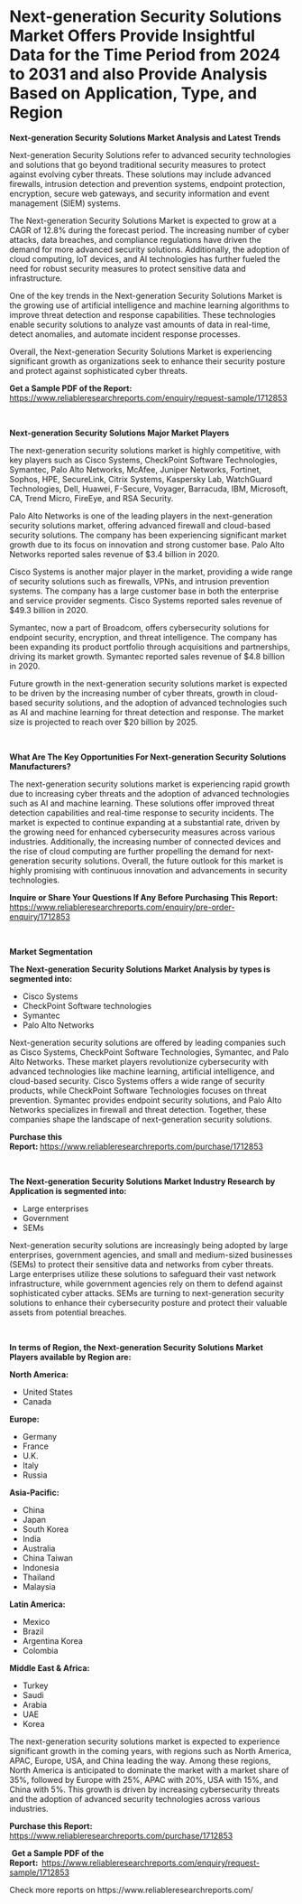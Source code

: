 <p><h1>Next-generation Security Solutions Market Offers Provide Insightful Data for the Time Period from 2024 to 2031 and also Provide Analysis Based on Application, Type, and Region</h1></p><p><strong>Next-generation Security Solutions Market Analysis and Latest Trends</strong></p>
<p><p>Next-generation Security Solutions refer to advanced security technologies and solutions that go beyond traditional security measures to protect against evolving cyber threats. These solutions may include advanced firewalls, intrusion detection and prevention systems, endpoint protection, encryption, secure web gateways, and security information and event management (SIEM) systems.</p><p>The Next-generation Security Solutions Market is expected to grow at a CAGR of 12.8% during the forecast period. The increasing number of cyber attacks, data breaches, and compliance regulations have driven the demand for more advanced security solutions. Additionally, the adoption of cloud computing, IoT devices, and AI technologies has further fueled the need for robust security measures to protect sensitive data and infrastructure.</p><p>One of the key trends in the Next-generation Security Solutions Market is the growing use of artificial intelligence and machine learning algorithms to improve threat detection and response capabilities. These technologies enable security solutions to analyze vast amounts of data in real-time, detect anomalies, and automate incident response processes.</p><p>Overall, the Next-generation Security Solutions Market is experiencing significant growth as organizations seek to enhance their security posture and protect against sophisticated cyber threats.</p></p>
<p><strong>Get a Sample PDF of the Report:&nbsp;</strong> <a href="https://www.reliableresearchreports.com/enquiry/request-sample/1712853">https://www.reliableresearchreports.com/enquiry/request-sample/1712853</a></p>
<p>&nbsp;</p>
<p><strong>Next-generation Security Solutions Major Market Players</strong></p>
<p><p>The next-generation security solutions market is highly competitive, with key players such as Cisco Systems, CheckPoint Software Technologies, Symantec, Palo Alto Networks, McAfee, Juniper Networks, Fortinet, Sophos, HPE, SecureLink, Citrix Systems, Kaspersky Lab, WatchGuard Technologies, Dell, Huawei, F-Secure, Voyager, Barracuda, IBM, Microsoft, CA, Trend Micro, FireEye, and RSA Security.</p><p>Palo Alto Networks is one of the leading players in the next-generation security solutions market, offering advanced firewall and cloud-based security solutions. The company has been experiencing significant market growth due to its focus on innovation and strong customer base. Palo Alto Networks reported sales revenue of $3.4 billion in 2020.</p><p>Cisco Systems is another major player in the market, providing a wide range of security solutions such as firewalls, VPNs, and intrusion prevention systems. The company has a large customer base in both the enterprise and service provider segments. Cisco Systems reported sales revenue of $49.3 billion in 2020.</p><p>Symantec, now a part of Broadcom, offers cybersecurity solutions for endpoint security, encryption, and threat intelligence. The company has been expanding its product portfolio through acquisitions and partnerships, driving its market growth. Symantec reported sales revenue of $4.8 billion in 2020.</p><p>Future growth in the next-generation security solutions market is expected to be driven by the increasing number of cyber threats, growth in cloud-based security solutions, and the adoption of advanced technologies such as AI and machine learning for threat detection and response. The market size is projected to reach over $20 billion by 2025.</p></p>
<p>&nbsp;</p>
<p><strong>What Are The Key Opportunities For Next-generation Security Solutions Manufacturers?</strong></p>
<p><p>The next-generation security solutions market is experiencing rapid growth due to increasing cyber threats and the adoption of advanced technologies such as AI and machine learning. These solutions offer improved threat detection capabilities and real-time response to security incidents. The market is expected to continue expanding at a substantial rate, driven by the growing need for enhanced cybersecurity measures across various industries. Additionally, the increasing number of connected devices and the rise of cloud computing are further propelling the demand for next-generation security solutions. Overall, the future outlook for this market is highly promising with continuous innovation and advancements in security technologies.</p></p>
<p><strong>Inquire or Share Your Questions If Any Before Purchasing This Report:</strong> <a href="https://www.reliableresearchreports.com/enquiry/pre-order-enquiry/1712853">https://www.reliableresearchreports.com/enquiry/pre-order-enquiry/1712853</a></p>
<p>&nbsp;</p>
<p><strong>Market Segmentation</strong></p>
<p><strong>The Next-generation Security Solutions Market Analysis by types is segmented into:</strong></p>
<p><ul><li>Cisco Systems</li><li>CheckPoint Software technologies</li><li>Symantec</li><li>Palo Alto Networks</li></ul></p>
<p><p>Next-generation security solutions are offered by leading companies such as Cisco Systems, CheckPoint Software Technologies, Symantec, and Palo Alto Networks. These market players revolutionize cybersecurity with advanced technologies like machine learning, artificial intelligence, and cloud-based security. Cisco Systems offers a wide range of security products, while CheckPoint Software Technologies focuses on threat prevention. Symantec provides endpoint security solutions, and Palo Alto Networks specializes in firewall and threat detection. Together, these companies shape the landscape of next-generation security solutions.</p></p>
<p><strong>Purchase this Report:&nbsp;</strong><a href="https://www.reliableresearchreports.com/purchase/1712853">https://www.reliableresearchreports.com/purchase/1712853</a></p>
<p>&nbsp;</p>
<p><strong>The Next-generation Security Solutions Market Industry Research by Application is segmented into:</strong></p>
<p><ul><li>Large enterprises</li><li>Government</li><li>SEMs</li></ul></p>
<p><p>Next-generation security solutions are increasingly being adopted by large enterprises, government agencies, and small and medium-sized businesses (SEMs) to protect their sensitive data and networks from cyber threats. Large enterprises utilize these solutions to safeguard their vast network infrastructure, while government agencies rely on them to defend against sophisticated cyber attacks. SEMs are turning to next-generation security solutions to enhance their cybersecurity posture and protect their valuable assets from potential breaches.</p></p>
<p>&nbsp;</p>
<p><strong>In terms of Region, the Next-generation Security Solutions Market Players available by Region are:</strong></p>
<p>
    <p> <strong> North America: </strong>
        <ul>
            <li>United States</li>
            <li>Canada</li>
        </ul>
        </p> 
    <p> <strong> Europe: </strong>
        <ul>
            <li>Germany</li>
            <li>France</li>
            <li>U.K.</li>
            <li>Italy</li>
            <li>Russia</li>
        </ul>
        </p> 
    <p> <strong> Asia-Pacific: </strong>
        <ul>
            <li>China</li>
            <li>Japan</li>
            <li>South Korea</li>
            <li>India</li>
            <li>Australia</li>
            <li>China Taiwan</li>
            <li>Indonesia</li>
            <li>Thailand</li>
            <li>Malaysia</li>
        </ul>
        </p> 
    <p> <strong> Latin America: </strong>
        <ul>
            <li>Mexico</li>
            <li>Brazil</li>
            <li>Argentina Korea</li>
            <li>Colombia</li>
        </ul>
        </p> 
    <p> <strong> Middle East & Africa: </strong>
        <ul>
            <li>Turkey</li>
            <li>Saudi</li>
            <li>Arabia</li>
            <li>UAE</li>
            <li>Korea</li>
        </ul>
    </p>
    </p>
<p><p>The next-generation security solutions market is expected to experience significant growth in the coming years, with regions such as North America, APAC, Europe, USA, and China leading the way. Among these regions, North America is anticipated to dominate the market with a market share of 35%, followed by Europe with 25%, APAC with 20%, USA with 15%, and China with 5%. This growth is driven by increasing cybersecurity threats and the adoption of advanced security technologies across various industries.</p></p>
<p><strong>Purchase this Report: </strong><a href="https://www.reliableresearchreports.com/purchase/1712853">https://www.reliableresearchreports.com/purchase/1712853</a></p>
<p>&nbsp;<strong>Get a Sample PDF of the Report:&nbsp;&nbsp;</strong><a href="https://www.reliableresearchreports.com/enquiry/request-sample/1712853">https://www.reliableresearchreports.com/enquiry/request-sample/1712853</a></p>
<p><strong></strong></p>
<p>Check more reports on https://www.reliableresearchreports.com/</p>